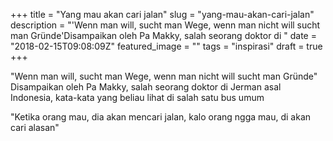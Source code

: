 +++
title = "Yang mau akan cari jalan"
slug = "yang-mau-akan-cari-jalan"
description = "'Wenn man will, sucht man Wege, wenn man nicht will sucht man Gründe'Disampaikan oleh Pa Makky, salah seorang doktor di "
date = "2018-02-15T09:08:09Z"
featured_image = ""
tags = "inspirasi"
draft = true
+++ 
 
"Wenn man will, sucht man Wege, wenn man nicht will sucht man Gründe"
Disampaikan oleh Pa Makky, salah seorang doktor di Jerman asal Indonesia, kata-kata yang beliau lihat di salah satu bus umum

"Ketika orang mau, dia akan mencari jalan, kalo orang ngga mau, di akan cari alasan"